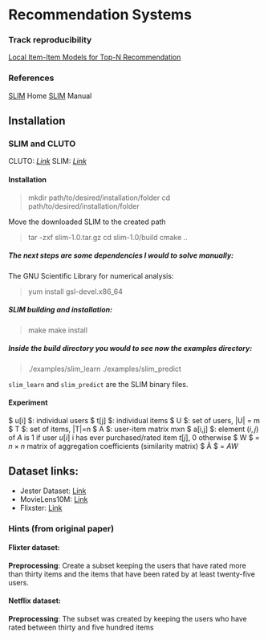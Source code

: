 # Recommendation Systems 
### Track reproducibility
[Local Item-Item Models for Top-N Recommendation](http://delivery.acm.org/10.1145/2960000/2959185/p67-christakopoulou.pdf?ip=200.233.214.199&id=2959185&acc=CHORUS&key=4D4702B0C3E38B35%2E4D4702B0C3E38B35%2E4D4702B0C3E38B35%2E6D218144511F3437&__acm__=1531162836_0122336764f77688d215069120dcb54f)

### References
[SLIM](https://www-users.cs.umn.edu/~ningx005/slim/html/) Home
[SLIM](https://www-users.cs.umn.edu/~ningx005/slim/manual.pdf) Manual

## **Installation**
### SLIM and CLUTO
CLUTO: *[Link](http://glaros.dtc.umn.edu/gkhome/fetch/sw/cluto/cluto-2.1.1.tar.gz)*
SLIM: *[Link](https://www-users.cs.umn.edu/~ningx005/slim/slim-1.0.tar.gz)*

#### Installation

> mkdir path/to/desired/installation/folder 
> cd path/to/desired/installation/folder

Move the downloaded SLIM to the created path

> tar -zxf slim-1.0.tar.gz
> cd slim-1.0/build
> cmake ..

##### The next steps are some dependencies I would to solve manually:
The GNU Scientific Library for numerical analysis:
> yum install gsl-devel.x86_64

##### SLIM building and installation:
> make
> make install

##### Inside the build directory you would to see now the examples directory:
> ./examples/slim_learn
> ./examples/slim_predict

`slim_learn` and `slim_predict` are the SLIM binary files.

#### Experiment

$ u[i] $: individual users
$ t[j] $: individual items
$ U $: set of users, |U| = m
$ T $: set of items, |T|=n
$ A $: user-item matrix mxn
$ a[i,j] $: element $(i,j)$ of $A$ is 1 if user $u[i]$ i has ever purchased/rated item $t[j]$, 0 otherwise
$ W $ = $n \times n$ matrix of aggregation coefficients (similarity matrix)
$ Ã $ = $AW$ 

## Dataset links:
- Jester Dataset: [Link](http://www.ieor.berkeley.edu/~goldberg/jester-data/jester-data-1.zip)
- MovieLens10M: [Link](http://files.grouplens.org/datasets/movielens/ml-10m.zip)
- Flixster: [Link](http://socialcomputing.asu.edu/uploads/1296675547/Flixster-dataset.zip)

### Hints (from original paper)
#### Flixter dataset:
**Preprocessing**: Create a subset keeping the users that have rated more than thirty items and the items that have been rated by at least twenty-five users.
#### Netflix dataset:
**Preprocessing**: The subset was created by keeping the users who have rated between thirty and five hundred items
